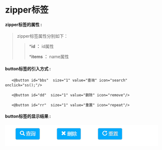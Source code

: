 # zipper**标签**

#### zipper**标签的属性 :**

> zipper标签属性分别如下：
>
> > ***id ：** id属性
> >
> > ***items ：** name属性
> >

#### button标签的引入方式 :

```
   <@button id="bbs"  size="1" value="查询" icon="search" onclick="ss();"/>

   <@button id="dd"  size="1" value="删除" icon="remove"/>

   <@button id="rr"  size="1" value="重置" icon="repeat"/>
```

#### button标签的显示结果 :

![](/assets/button.png)


